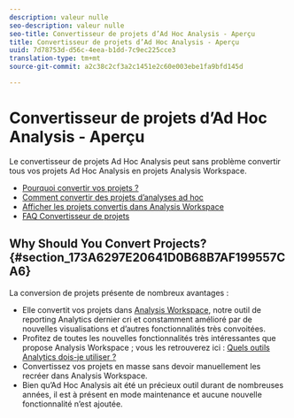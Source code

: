 ```yaml
---
description: valeur nulle
seo-description: valeur nulle
seo-title: Convertisseur de projets d’Ad Hoc Analysis - Aperçu
title: Convertisseur de projets d’Ad Hoc Analysis - Aperçu
uuid: 7d78753d-d56c-4eea-b1dd-7c9ec225cce3
translation-type: tm+mt
source-git-commit: a2c38c2cf3a2c1451e2c60e003ebe1fa9bfd145d

---
```



# Convertisseur de projets d’Ad Hoc Analysis - Aperçu

Le convertisseur de projets Ad Hoc Analysis peut sans problème convertir tous vos projets Ad Hoc Analysis en projets Analysis Workspace.

* [Pourquoi convertir vos projets ?](../../../analyze/ad-hoc-analysis/c-aha-project-converter/aha2aw-overview.md#section_173A6297E20641D0B68B7AF199557CA6)
* [Comment convertir des projets d’analyses ad hoc](../../../analyze/ad-hoc-analysis/c-aha-project-converter/aha2aw-workflow.md#topic_5A55F73488704C5D8E42CDD04B5984DE)
* [Afficher les projets convertis dans Analysis Workspace](../../../analyze/ad-hoc-analysis/c-aha-project-converter/view-projects-workspace.md#concept_8906482FF9D641D9A93137C1DAD4BB88)
* [FAQ Convertisseur de projets](../../../analyze/ad-hoc-analysis/c-aha-project-converter/aha2aw-converter-faq.md#topic_8231595303AD403E9322645A63632D57)

## Why Should You Convert Projects? {#section_173A6297E20641D0B68B7AF199557CA6}

La conversion de projets présente de nombreux avantages :

* Elle convertit vos projets dans [Analysis Workspace](https://marketing.adobe.com/resources/help/en_US/analytics/analysis-workspace/), notre outil de reporting Analytics dernier cri et constamment amélioré par de nouvelles visualisations et d’autres fonctionnalités très convoitées.
* Profitez de toutes les nouvelles fonctionnalités très intéressantes que propose Analysis Workspace ; vous les retrouverez ici : [Quels outils Analytics dois-je utiliser ?](https://marketing.adobe.com/resources/help/en_US/reference/which_analytics_tool.html)
* Convertissez vos projets en masse sans devoir manuellement les recréer dans Analysis Workspace.
* Bien qu’Ad Hoc Analysis ait été un précieux outil durant de nombreuses années, il est à présent en mode maintenance et aucune nouvelle fonctionnalité n’est ajoutée.

